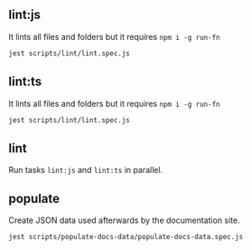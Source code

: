 ## lint:js

It lints all files and folders but it requires `npm i -g run-fn`

```bash
jest scripts/lint/lint.spec.js
```

## lint:ts

It lints all files and folders but it requires `npm i -g run-fn`

```bash
jest scripts/lint/lint.spec.js
```

## lint

Run tasks `lint:js` and `lint:ts` in parallel.

## populate

Create JSON data used afterwards by the documentation site.

```bash
jest scripts/populate-docs-data/populate-docs-data.spec.js
```
